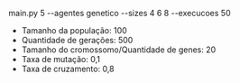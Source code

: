main.py 5 --agentes genetico --sizes 4 6 8 --execucoes 50

- Tamanho da população: 100
- Quantidade de gerações: 500
- Tamanho do cromossomo/Quantidade de genes: 20
- Taxa de mutação: 0,1
- Taxa de cruzamento: 0,8